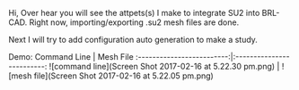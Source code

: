 Hi,
Over hear you will see the attpets(s) I make to integrate SU2 into BRL-CAD.
Right now, importing/exporting .su2 mesh files are done.

Next I will try to add configuration auto generation to make a study.

Demo:
Command Line           |  Mesh File
:-------------------------:|:-------------------------:
![command line](Screen Shot 2017-02-16 at 5.22.30 pm.png)  |  ![mesh file](Screen Shot 2017-02-16 at 5.22.05 pm.png)
